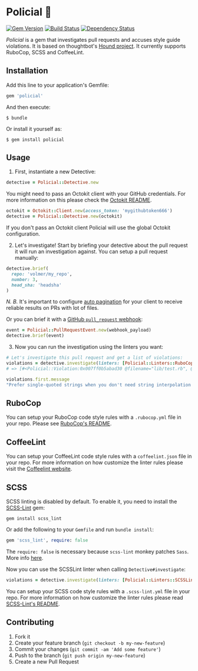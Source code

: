 # Policial :cop:

[![Gem Version](https://badge.fury.io/rb/policial.svg)](http://badge.fury.io/rb/policial)
[![Build Status](https://travis-ci.org/volmer/policial.svg)](https://travis-ci.org/volmer/policial)
[![Dependency Status](https://gemnasium.com/volmer/policial.svg)](https://gemnasium.com/volmer/policial)

*Policial* is a gem that investigates pull requests and accuses style guide
violations. It is based on thoughtbot's
[Hound project](https://github.com/thoughtbot/hound).
It currently supports RuboCop, SCSS and CoffeeLint.

## Installation

Add this line to your application's Gemfile:

```ruby
gem 'policial'
```

And then execute:

    $ bundle

Or install it yourself as:

    $ gem install policial

## Usage

1. First, instantiate a new Detective:
  ```ruby
  detective = Policial::Detective.new
  ```

  You might need to pass an Octokit client with your GitHub credentials.
  For more information on this please check the
  [Octokit README](https://github.com/octokit/octokit.rb).

  ```ruby
  octokit = Octokit::Client.new(access_token: 'mygithubtoken666')
  detective = Policial::Detective.new(octokit)
  ```
  If you don't pass an Octokit client Policial will use the global Octokit
  configuration.

2. Let's investigate! Start by briefing your detective about the pull request it
  will run an investigation against. You can setup a pull request manually:

  ```ruby
  detective.brief(
    repo: 'volmer/my_repo',
    number: 3,
    head_sha: 'headsha'
  )
  ```

  _N. B._ It's important to configure
  [auto pagination](<https://github.com/octokit/octokit.rb#auto-pagination>)
  for your client to receive reliable results on PRs with lot of files.

  Or you can brief it with a
  [GitHub `pull_request` webhook](https://developer.github.com/webhooks):

  ```ruby
  event = Policial::PullRequestEvent.new(webhook_payload)
  detective.brief(event)
  ```

3. Now you can run the investigation using the linters you want:

  ```ruby
  # Let's investigate this pull request and get a list of violations:
  violations = detective.investigate(linters: [Policial::Linters::RuboCop.new])
  # => [#<Policial::Violation:0x007ff0b5abad30 @filename="lib/test.rb", @line_number=1, ...>]

  violations.first.message
  "Prefer single-quoted strings when you don't need string interpolation or special symbols."
  ```

## RuboCop

You can setup your RuboCop code style rules with a `.rubocop.yml` file in
your repo. Please see [RuboCop's README](https://github.com/bbatsov/rubocop).

## CoffeeLint

You can setup your CoffeeLint code style rules with a `coffeelint.json`
file in your repo. For more information on how customize the linter rules please
visit the [Coffeelint website](http://coffeelint.org).

## SCSS

SCSS linting is disabled by default. To enable it, you need to install the
[SCSS-Lint](https://github.com/brigade/scss-lint) gem:

```
gem install scss_lint
```

Or add the following to your `Gemfile` and run `bundle install`:

```ruby
gem 'scss_lint', require: false
```

The `require: false` is necessary because `scss-lint` monkey patches `Sass`.
More info [here](https://github.com/brigade/scss-lint#installation).

Now you can use the SCSSLint linter when calling `Detective#investigate`:

```ruby
violations = detective.investigate(linters: [Policial::Linters::SCSSLint.new])
```

You can setup your SCSS code style rules with a `.scss-lint.yml` file in your
repo. For more information on how customize the linter rules please
read [SCSS-Lint's README](https://github.com/brigade/scss-lint#configuration).

## Contributing

1. Fork it
2. Create your feature branch (`git checkout -b my-new-feature`)
3. Commit your changes (`git commit -am 'Add some feature'`)
4. Push to the branch (`git push origin my-new-feature`)
5. Create a new Pull Request
